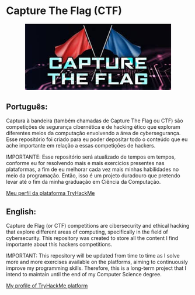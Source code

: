 # Capture The Flag (CTF)

<div align="center">
  <a href="Pictures/ctf_picture.jpg">
    <img src="Pictures/ctf_picture.jpg" alt="CTF Image" width="400">
  </a>
</div>

## Português:
Captura à bandeira (também chamadas de Capture The Flag ou CTF) são competições de segurança cibernética e de hacking ético que exploram diferentes meios da computação envolvendo a área de cybersegurança. Esse repositório foi criado para
eu poder depositar todo o conteúdo que eu ache importante em relação a essas competições de hackers. 

IMPORTANTE: Esse repositório será atualizado de tempos em tempos, conforme eu for resolvendo mais e mais exercícios presentes nas plataformas, a fim de eu melhorar cada vez mais minhas habilidades no meio da programação. Então, isso 
é um projeto duradouro que pretendo levar até o fim da minha graduação em Ciência da Computação.

[Meu perfil da plataforma TryHackMe](https://tryhackme.com/p/Antonio.R.F)


## English:
Capture de Flag (or CTF) competitions are cibersecurity and ethical hacking that explore different areas of computing, specifically in the field of cybersecurity. This repository was created to store all the content I find importante
about this hackers competitions.

IMPORTANT: This repository will be updated from time to time as I solve more and more exercises available on the platforms, aiming to continuously improve my programming skills.
Therefore, this is a long-term project that I intend to maintain until the end of my Computer Science degree.

[My profile of TryHackMe platform](https://tryhackme.com/p/Antonio.R.F)
